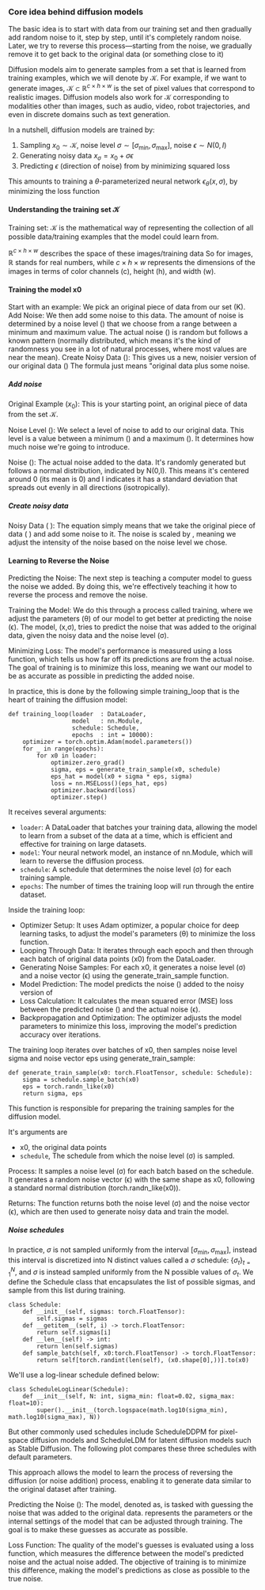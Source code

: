 ### Core idea behind diffusion models

The basic idea is to start with data from our training set and then gradually add random noise to it, step by step, until it's completely random noise. Later, we try to reverse this process—starting from the noise, we gradually remove it to get back to the original data (or something close to it)

Diffusion models aim to generate samples from a set that is learned from training examples, which we will denote by $\mathcal{K}$. For example, if we want to generate images, $\mathcal{K} \subset \mathbb{R}^{c\times h \times w}$ is the set of pixel values that correspond to realistic images. Diffusion models also work for $\mathcal{K}$ corresponding to modalities other than images, such as audio, video, robot trajectories, and even in discrete domains such as text generation.

In a nutshell, diffusion models are trained by:
1. Sampling $x_0 \sim \mathcal{K}$, noise level $\sigma \sim [\sigma_\min,
\sigma_\max]$, noise $\epsilon \sim N(0, I)$
2. Generating noisy data $x_\sigma = x_0 + \sigma \epsilon$
3. Predicting $\epsilon$ (direction of noise) from by minimizing squared loss

This amounts to training a $\theta$-parameterized neural network $\epsilon_\theta(x, \sigma)$, by minimizing the loss function

#### Understanding the training set $\mathcal{K}$
Training set: $\mathcal{K}$ is the mathematical way of representing the collection of all possible data/training examples that the model could learn from.  

$\mathbb{R}^{c\times h \times w}$ describes the space of these images/training data
So for images, $\mathbb{R}$ stands for real numbers, while ${c\times h \times w}$ represents the dimensions of the images in terms of color channels (c), height (h), and width (w).

#### Training the model x0
Start with an example: We pick an original piece of data from our set (K).
Add Noise: We then add some noise to this data. The amount of noise is determined by a noise level () that we choose from a range between a minimum and maximum value. The actual noise () is random but follows a known pattern (normally distributed, which means it's the kind of randomness you see in a lot of natural processes, where most values are near the mean).
Create Noisy Data (): This gives us a new, noisier version of our original data () The formula just means "original data plus some noise.

##### Add noise
Original Example ($x_0$): This is your starting point, an original piece of data from the set $\mathcal{K}$.

Noise Level (): We select a level of noise to add to our original data. This level is a value between a minimum () and a maximum (). It determines how much noise we're going to introduce.

Noise (): The actual noise added to the data. It's randomly generated but follows a normal distribution, indicated by N(0,I). This means it's centered around 0 (its mean is 0) and I indicates it has a standard deviation that spreads out evenly in all directions (isotropically).

##### Create noisy data
Noisy Data ( ): The equation simply means that we take the original piece of data ( ) and add some noise to it. The noise is scaled by , meaning we adjust the intensity of the noise based on the noise level we chose.

#### Learning to Reverse the Noise
Predicting the Noise: The next step is teaching a computer model to guess the noise we added. By doing this, we're effectively teaching it how to reverse the process and remove the noise.

Training the Model: We do this through a process called training, where we adjust the parameters (θ) of our model to get better at predicting the noise (ϵ). The model, (x,σ), tries to predict the noise that was added to the original data, given the noisy data and the noise level (σ).

Minimizing Loss: The model's performance is measured using a loss function, which tells us how far off its predictions are from the actual noise. The goal of training is to minimize this loss, meaning we want our model to be as accurate as possible in predicting the added noise.

In practice, this is done by the following simple training_loop that is the heart of training the diffusion model:
```
def training_loop(loader  : DataLoader,
                  model   : nn.Module,
                  schedule: Schedule,
                  epochs  : int = 10000):
    optimizer = torch.optim.Adam(model.parameters())
    for _ in range(epochs):
        for x0 in loader:
            optimizer.zero_grad()
            sigma, eps = generate_train_sample(x0, schedule)
            eps_hat = model(x0 + sigma * eps, sigma)
            loss = nn.MSELoss()(eps_hat, eps)
            optimizer.backward(loss)
            optimizer.step()
```
It receives several arguments: 
* `loader`: A DataLoader that batches your training data, allowing the model to learn from a subset of the data at a time, which is efficient and effective for training on large datasets.
* `model`: Your neural network model, an instance of nn.Module, which will learn to reverse the diffusion process.
* `schedule`: A schedule that determines the noise level (σ) for each training sample.
* `epochs`: The number of times the training loop will run through the entire dataset.

Inside the training loop:
* Optimizer Setup: It uses Adam optimizer, a popular choice for deep learning tasks, to adjust the model's parameters (θ) to minimize the loss function.
* Looping Through Data: It iterates through each epoch and then through each batch of original data points (x0) from the DataLoader.
* Generating Noise Samples: For each x0, it generates a noise level (σ) and a noise vector (ϵ) using the generate_train_sample function.
* Model Prediction: The model predicts the noise () added to the noisy version of 
* Loss Calculation: It calculates the mean squared error (MSE) loss between the predicted noise () and the actual noise (ϵ).
* Backpropagation and Optimization: The optimizer adjusts the model parameters to minimize this loss, improving the model's prediction accuracy over iterations.

The training loop iterates over batches of x0, then samples noise level sigma and noise vector eps using generate_train_sample:
```
def generate_train_sample(x0: torch.FloatTensor, schedule: Schedule):
    sigma = schedule.sample_batch(x0)
    eps = torch.randn_like(x0)
    return sigma, eps
```

This function is responsible for preparing the training samples for the diffusion model.  

It's arguments are 
* x0, the original data points
* `schedule`, The schedule from which the noise level (σ) is sampled.

Process:
It samples a noise level (σ) for each batch based on the schedule.
It generates a random noise vector (ϵ) with the same shape as x0, following a standard normal distribution (torch.randn_like(x0)).

Returns: The function returns both the noise level (σ) and the noise vector (ϵ), which are then used to generate noisy data and train the model.

##### Noise schedules

In practice, $\sigma$ is not sampled uniformly from the interval $[\sigma_\min,
\sigma_\max]$, instead this interval is discretized into N distinct values called a $\sigma$ schedule: $\{ \sigma_t \}_{t=1}^N$, and $\sigma$ is instead sampled uniformly from the N possible values of $\sigma_t$. We define the Schedule class that encapsulates the list of possible sigmas, and sample from this list during training.

```
class Schedule:
    def __init__(self, sigmas: torch.FloatTensor):
        self.sigmas = sigmas
    def __getitem__(self, i) -> torch.FloatTensor:
        return self.sigmas[i]
    def __len__(self) -> int:
        return len(self.sigmas)
    def sample_batch(self, x0:torch.FloatTensor) -> torch.FloatTensor:
        return self[torch.randint(len(self), (x0.shape[0],))].to(x0)
```

We'll use a log-linear schedule defined below:
```
class ScheduleLogLinear(Schedule):
    def __init__(self, N: int, sigma_min: float=0.02, sigma_max: float=10):
        super().__init__(torch.logspace(math.log10(sigma_min), math.log10(sigma_max), N))
```
But other commonly used schedules include ScheduleDDPM for pixel-space diffusion models and ScheduleLDM for latent diffusion models such as Stable Diffusion. The following plot compares these three schedules with default parameters.


This approach allows the model to learn the process of reversing the diffusion (or noise addition) process, enabling it to generate data similar to the original dataset after training.

Predicting the Noise (): The model, denoted as, is tasked with guessing the noise that was added to the original data. represents the parameters or the internal settings of the model that can be adjusted through training. The goal is to make these guesses as accurate as possible.

Loss Function: The quality of the model's guesses is evaluated using a loss function, which measures the difference between the model's predicted noise and the actual noise added. The objective of training is to minimize this difference, making the model's predictions as close as possible to the true noise.